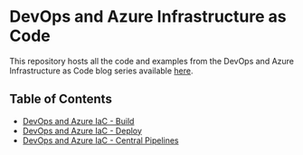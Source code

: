 <!-- @format -->

# DevOps and Azure Infrastructure as Code

This repository hosts all the code and examples from the DevOps and Azure Infrastructure as Code blog series available [here](https://azurewithaj.com/).

## Table of Contents

- [DevOps and Azure IaC - Build](https://azurewithaj.com/posts/azure-iac-devops-series-build/)
- [DevOps and Azure IaC - Deploy](https://azurewithaj.com/posts/azure-iac-devops-series-deploy/)
- [DevOps and Azure IaC - Central Pipelines](https://azurewithaj.com/posts/devops-azure-iac-series-central-pipelines/)
